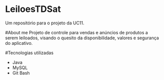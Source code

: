 # LeiloesTDSat
Um repositório para o projeto da UC11.

#About me
Projeto de controle para vendas e anúncios de produtos a serem leiloados, visando o quesito da disponibilidade, valores e segurança do aplicativo.

#Tecnologias utilizadas
- Java
- MySQL
- Git Bash
  



